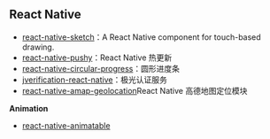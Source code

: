 ## React Native

- [react-native-sketch](https://github.com/jgrancher/react-native-sketch)：A React Native component for touch-based drawing.
- [react-native-pushy](https://github.com/reactnativecn/react-native-pushy)：React Native 热更新
- [react-native-circular-progress](https://github.com/bartgryszko/react-native-circular-progress)：圆形进度条
- [jverification-react-native](https://github.com/jpush/jverification-react-native)：极光认证服务
- [react-native-amap-geolocation](https://github.com/qiuxiang/react-native-amap-geolocation)React Native 高德地图定位模块

**Animation**

- [react-native-animatable](https://github.com/oblador/react-native-animatable)